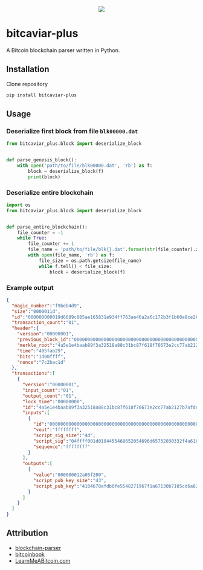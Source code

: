 <p align="center">
  <img src="https://user-images.githubusercontent.com/66180929/136657868-0ec6971b-ed76-43f3-9689-f643e8893706.png" />
</p>


# bitcaviar-plus
A Bitcoin blockchain parser written in Python.

## Installation
Clone repository
```bash
pip install bitcaviar-plus
```

## Usage
### Deserialize first block from file `blk00000.dat`
```python
from bitcaviar_plus.block import deserialize_block


def parse_genesis_block():
    with open('path/to/file/blk00000.dat', 'rb') as f:
        block = deserialize_block(f)
        print(block)
```

### Deserialize entire blockchain
```python
import os
from bitcaviar_plus.block import deserialize_block


def parse_entire_blockchain():
    file_counter = -1
    while True:
        file_counter += 1
        file_name = 'path/to/file/blk{}.dat'.format(str(file_counter).zfill(5))
        with open(file_name, 'rb') as f:
            file_size = os.path.getsize(file_name)
            while f.tell() < file_size:
                block = deserialize_block(f)
```

### Example output
```json
{
  "magic_number":"f9beb4d9",
  "size":"0000011d",
  "id":"000000000019d6689c085ae165831e934ff763ae46a2a6c172b3f1b60a8ce26f",
  "transaction_count":"01",
  "header":{
    "version":"00000001",
    "previous_block_id":"0000000000000000000000000000000000000000000000000000000000000000",
    "merkle_root":"4a5e1e4baab89f3a32518a88c31bc87f618f76673e2cc77ab2127b7afdeda33b",
    "time":"495fab29",
    "bits":"1d00ffff",
    "nonce":"7c2bac1d"
  },
  "transactions":[
    {
      "version":"00000001",
      "input_count":"01",
      "output_count":"01",
      "lock_time":"00000000",
      "id":"4a5e1e4baab89f3a32518a88c31bc87f618f76673e2cc77ab2127b7afdeda33b",
      "inputs":[
        {
          "id":"0000000000000000000000000000000000000000000000000000000000000000",
          "vout":"ffffffff",
          "script_sig_size":"4d",
          "script_sig":"04ffff001d0104455468652054696d65732030332f4a616e2f32303039204368616e63656c6c6f72206f6e206272696e6b206f66207365636f6e64206261696c6f757420666f722062616e6b73",
          "sequence":"ffffffff"
        }
      ],
      "outputs":[
        {
          "value":"000000012a05f200",
          "script_pub_key_size":"43",
          "script_pub_key":"4104678afdb0fe5548271967f1a67130b7105cd6a828e03909a67962e0ea1f61deb649f6bc3f4cef38c4f35504e51ec112de5c384df7ba0b8d578a4c702b6bf11d5fac"
        }
      ]
    }
  ]
}
```

## Attribution
- [blockchain-parser](https://github.com/ragestack/blockchain-parser/blob/master/blockchain-parser.py)
- [bitcoinbook](https://github.com/bitcoinbook/bitcoinbook)
- [LearnMeABitcoin.com](https://learnmeabitcoin.com)
